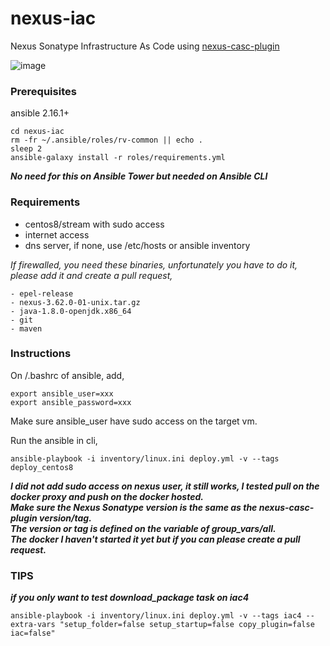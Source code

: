 # nexus-iac
Nexus Sonatype Infrastructure As Code using [nexus-casc-plugin](https://github.com/AdaptiveConsulting/nexus-casc-plugin)

![image](https://github.com/rv-ansible/nexus-iac/assets/35533668/afc87414-7881-4556-80f1-1dc93ceeab3a)

### Prerequisites
ansible 2.16.1+
```
cd nexus-iac
rm -fr ~/.ansible/roles/rv-common || echo .
sleep 2
ansible-galaxy install -r roles/requirements.yml
```
***No need for this on Ansible Tower but needed on Ansible CLI***

### Requirements
- centos8/stream with sudo access
- internet access
- dns server, if none, use /etc/hosts or ansible inventory

_If firewalled, you need these binaries, 
unfortunately you have to do it, 
please add it and create a pull request,_
```
- epel-release
- nexus-3.62.0-01-unix.tar.gz
- java-1.8.0-openjdk.x86_64
- git
- maven
```

### Instructions

On <home>/.bashrc of ansible, add,
```
export ansible_user=xxx
export ansible_password=xxx
```
Make sure ansible_user have sudo access on the target vm.

Run the ansible in cli,
```
ansible-playbook -i inventory/linux.ini deploy.yml -v --tags deploy_centos8
```

***I did not add sudo access on nexus user, it still works, I tested pull on the docker proxy and push on the docker hosted.***</br>
***Make sure the Nexus Sonatype version is the same as the nexus-casc-plugin version/tag.***</br>
***The version or tag is defined on the variable of group_vars/all.***</br>
***The docker I haven't started it yet but if you can please create a pull request.***</br>

### TIPS
***if you only want to test download_package task on iac4***
```
ansible-playbook -i inventory/linux.ini deploy.yml -v --tags iac4 --extra-vars "setup_folder=false setup_startup=false copy_plugin=false iac=false"
```
